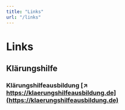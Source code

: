 ```yaml
---
title: "Links"
url: "/links"
---
```


# Links
## Klärungshilfe
### Klärungshilfeausbildung  [↗️ https://klaerungshilfeausbildung.de](https://klaerungshilfeausbildung.de)
